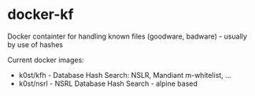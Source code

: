 # docker-kf
Docker containter for handling known files (goodware, badware) - usually by use of hashes

Current docker images:

- k0st/kfh - Database Hash Search: NSLR, Mandiant m-whitelist, ...
- k0st/nsrl - NSRL Database Hash Search - alpine based 
